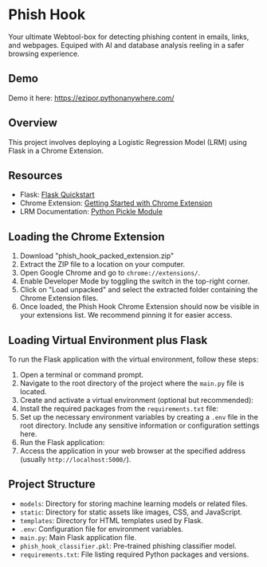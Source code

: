 # Phish Hook
Your ultimate Webtool-box for detecting phishing content in emails, links, and webpages. Equiped with AI and database analysis reeling in a safer browsing experience.

## Demo
Demo it here: <a href="https://ezipor.pythonanywhere.com/" target="_blank">https://ezipor.pythonanywhere.com/</a>


## Overview
This project involves deploying a Logistic Regression Model (LRM) using Flask in a Chrome Extension.

## Resources
- Flask: [Flask Quickstart](https://flask.palletsprojects.com/en/3.0.x/quickstart/#a-minimal-application)
- Chrome Extension: [Getting Started with Chrome Extension](https://developer.chrome.com/docs/extensions/get-started/)
- LRM Documentation: [Python Pickle Module](https://docs.python.org/3/library/pickle.html)

## Loading the Chrome Extension
1. Download "phish_hook_packed_extension.zip"
2. Extract the ZIP file to a location on your computer.
3. Open Google Chrome and go to `chrome://extensions/`.
4. Enable Developer Mode by toggling the switch in the top-right corner.
5. Click on "Load unpacked" and select the extracted folder containing the Chrome Extension files.
6. Once loaded, the Phish Hook Chrome Extension should now be visible in your extensions list. We recommend pinning it for easier access.

## Loading Virtual Environment plus Flask
To run the Flask application with the virtual environment, follow these steps:

1. Open a terminal or command prompt.
2. Navigate to the root directory of the project where the `main.py` file is located.
3. Create and activate a virtual environment (optional but recommended):
4. Install the required packages from the `requirements.txt` file:
5. Set up the necessary environment variables by creating a `.env` file in the root directory. Include any sensitive information or configuration settings here.
6. Run the Flask application:
7. Access the application in your web browser at the specified address (usually `http://localhost:5000/`).

## Project Structure
- `models`: Directory for storing machine learning models or related files.
- `static`: Directory for static assets like images, CSS, and JavaScript.
- `templates`: Directory for HTML templates used by Flask.
- `.env`: Configuration file for environment variables.
- `main.py`: Main Flask application file.
- `phish_hook_classifier.pkl`: Pre-trained phishing classifier model.
- `requirements.txt`: File listing required Python packages and versions.

